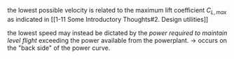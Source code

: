 the lowest possible velocity is related to the maximum lift coefficient $C_{L,max}$ as indicated in
[[1-11 Some Introductory Thoughts#2. Design utilities]]

the lowest speed may instead be dictated by the *power required to maintain level flight* exceeding the power available from the powerplant. -> occurs on the "back side" of the power curve. 